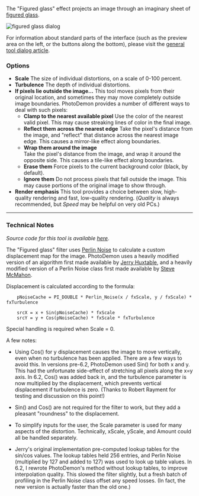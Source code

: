 The "Figured glass" effect projects an image through an imaginary sheet of [figured glass](http://en.wikipedia.org/wiki/Architectural_glass#Rolled_plate_.28figured.29_glass).

![figured glass dialog](/docimg/figured_glass.jpg)

For information about standard parts of the interface (such as the preview area on the left, or the buttons along the bottom), please visit the [general tool dialog article](/en/Interface_and_Toolboxes/Individual_Tool_Windows).

### Options

- **Scale** 
    The size of individual distortions, on a scale of 0-100 percent.
- **Turbulence** 
    The depth of individual distortions.
- **If pixels lie outside the image...** 
    This tool moves pixels from their original location, and sometimes they may move completely outside image boundaries.  PhotoDemon provides a number of different ways to deal with such pixels:
	- **Clamp to the nearest available pixel**
	  Use the color of the nearest valid pixel.  This may cause streaking lines of color in the final image.
	- **Reflect them across the nearest edge**
	  Take the pixel's distance from the image, and "reflect" that distance across the nearest image edge.  This causes a mirror-like effect along boundaries.
	- **Wrap them around the image**  
	  Take the pixel's distance from the image, and wrap it around the opposite side.  This causes a tile-like effect along boundaries.
	- **Erase them**
	  Force pixels to the current background color (black, by default).
	- **Ignore them**
	  Do not process pixels that fall outside the image.  This may cause portions of the original image to show through.
- **Render emphasis**
    This tool provides a choice between slow, high-quality rendering and fast, low-quality rendering.  (*Quality* is always recommended, but *Speed* may be helpful on very old PCs.)

	
* * *
	
### Technical Notes	

*Source code for this tool is available [here](https://github.com/tannerhelland/PhotoDemon/blob/master/Forms/VBP_FormFiguredGlass.frm).*

The "Figured glass" filter uses [Perlin Noise](http://en.wikipedia.org/wiki/Perlin_noise) to calculate a custom displacement map for the image.  PhotoDemon uses a heavily modified version of an algorithm first made available by [Jerry Huxtable](http://www.jhlabs.com/index.html), and a heavily modified version of a Perlin Noise class first made available by [Steve McMahon](http://www.vbaccelerator.com/home/VB/Code/vbMedia/Algorithmic_Images/Perlin_Noise/article.asp).

Displacement is calculated according to the formula:

        pNoiseCache = PI_DOUBLE * Perlin_Noise(x / fxScale, y / fxScale) * fxTurbulence
        
		srcX = x + Sin(pNoiseCache) * fxScale
        srcY = y + Cos(pNoiseCache) * fxScale * fxTurbulence
			
Special handling is required when Scale = 0.

A few notes:

- Using Cos() for y displacement causes the image to move vertically, even when no turbulence has been applied.  There are a few ways to avoid this.  In versions pre-6.2, PhotoDemon used Sin() for both x and y.  This had the unfortunate side-effect of stretching all pixels along the x=y axis.  In 6.2, Cos() was added back in, and the turbulence parameter is now multiplied by the displacement, which prevents vertical displacement if turbulence is zero.  (Thanks to Robert Rayment for testing and discussion on this point!)

- Sin() and Cos() are not required for the filter to work, but they add a pleasant "roundness" to the displacement.

- To simplify inputs for the user, the Scale parameter is used for many aspects of the distortion.  Technically, xScale, yScale, and Amount could all be handled separately.

- Jerry's original implementation pre-computed lookup tables for the sin/cos values.  The lookup tables held 256 entries, and Perlin Noise (multiplied by 127 and added to 127) was used to look up table values.  In 6.2, I rewrote PhotoDemon's method without lookup tables, to improve interpolation quality.  This slowed the filter slightly, but a fresh batch of profiling in the Perlin Noise class offset any speed losses.  (In fact, the new version is actually faster than the old one.)